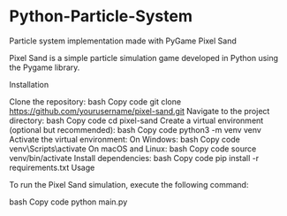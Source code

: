 # Python-Particle-System

Particle system implementation made with PyGame
Pixel Sand

Pixel Sand is a simple particle simulation game developed in Python using the Pygame library.

Installation

Clone the repository:
bash
Copy code
git clone https://github.com/yourusername/pixel-sand.git
Navigate to the project directory:
bash
Copy code
cd pixel-sand
Create a virtual environment (optional but recommended):
bash
Copy code
python3 -m venv venv
Activate the virtual environment:
On Windows:
bash
Copy code
venv\Scripts\activate
On macOS and Linux:
bash
Copy code
source venv/bin/activate
Install dependencies:
bash
Copy code
pip install -r requirements.txt
Usage

To run the Pixel Sand simulation, execute the following command:

bash
Copy code
python main.py
